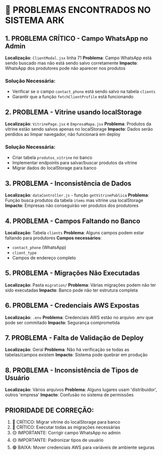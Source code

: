 # 🚨 PROBLEMAS ENCONTRADOS NO SISTEMA ARK

## 1. PROBLEMA CRÍTICO - Campo WhatsApp no Admin
**Localização**: `ClientModal.jsx` linha 71
**Problema**: Campo WhatsApp está sendo buscado mas não está sendo salvo corretamente
**Impacto**: WhatsApp dos produtores pode não aparecer nos produtos

### Solução Necessária:
- Verificar se o campo `contact_phone` está sendo salvo na tabela `clients`
- Garantir que a função `fetchClientProfile` está funcionando

## 2. PROBLEMA - Vitrine usando localStorage
**Localização**: `VitrinePage.jsx` e `EmpresaMapa.jsx`
**Problema**: Produtos da vitrine estão sendo salvos apenas no localStorage
**Impacto**: Dados serão perdidos ao limpar navegador, não funcionará em deploy

### Solução Necessária:
- Criar tabela `produtos_vitrine` no banco
- Implementar endpoints para salvar/buscar produtos da vitrine
- Migrar dados do localStorage para banco

## 3. PROBLEMA - Inconsistência de Dados
**Localização**: `dataController.js` - função `getVitrinePublica`
**Problema**: Função busca produtos da tabela `items` mas vitrine usa localStorage
**Impacto**: Empresas não conseguirão ver produtos dos produtores

## 4. PROBLEMA - Campos Faltando no Banco
**Localização**: Tabela `clients`
**Problema**: Alguns campos podem estar faltando para produtores
**Campos necessários**:
- `contact_phone` (WhatsApp)
- `client_type` 
- Campos de endereço completo

## 5. PROBLEMA - Migrações Não Executadas
**Localização**: Pasta `migration/`
**Problema**: Várias migrações podem não ter sido executadas
**Impacto**: Banco pode não ter estrutura completa

## 6. PROBLEMA - Credenciais AWS Expostas
**Localização**: `.env`
**Problema**: Credenciais AWS estão no arquivo .env que pode ser commitado
**Impacto**: Segurança comprometida

## 7. PROBLEMA - Falta de Validação de Deploy
**Localização**: Geral
**Problema**: Não há verificação se todas as tabelas/campos existem
**Impacto**: Sistema pode quebrar em produção

## 8. PROBLEMA - Inconsistência de Tipos de Usuário
**Localização**: Vários arquivos
**Problema**: Alguns lugares usam 'distribuidor', outros 'empresa'
**Impacto**: Confusão no sistema de permissões

## PRIORIDADE DE CORREÇÃO:
1. 🔴 CRÍTICO: Migrar vitrine do localStorage para banco
2. 🔴 CRÍTICO: Executar todas as migrações necessárias  
3. 🟡 IMPORTANTE: Corrigir campo WhatsApp no admin
4. 🟡 IMPORTANTE: Padronizar tipos de usuário
5. 🟢 BAIXA: Mover credenciais AWS para variáveis de ambiente seguras